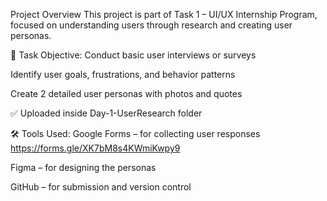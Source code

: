 Project Overview
This project is part of Task 1 – UI/UX Internship Program, focused on understanding users through research and creating user personas.

🎯 Task Objective:
Conduct basic user interviews or surveys

Identify user goals, frustrations, and behavior patterns

Create 2 detailed user personas with photos and quotes

✅ Uploaded inside Day-1-UserResearch folder

🛠️ Tools Used:
Google Forms – for collecting user responses https://forms.gle/XK7bM8s4KWmiKwpy9

Figma – for designing the personas

GitHub – for submission and version control

